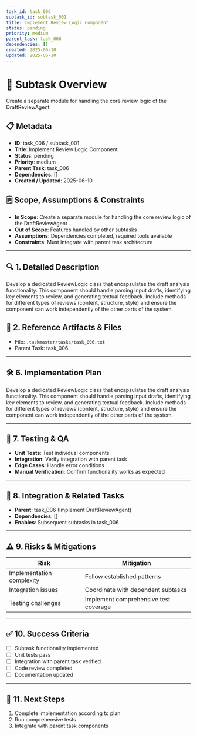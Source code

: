 ```yaml
---
task_id: task_006
subtask_id: subtask_001
title: Implement Review Logic Component
status: pending
priority: medium
parent_task: task_006
dependencies: []
created: 2025-06-10
updated: 2025-06-10
---
```


# 🎯 Subtask Overview
Create a separate module for handling the core review logic of the DraftReviewAgent

## 📋 Metadata
- **ID**: task_006 / subtask_001
- **Title**: Implement Review Logic Component
- **Status**: pending
- **Priority**: medium
- **Parent Task**: task_006
- **Dependencies**: []
- **Created / Updated**: 2025-06-10

## 🗒️ Scope, Assumptions & Constraints
- **In Scope**: Create a separate module for handling the core review logic of the DraftReviewAgent
- **Out of Scope**: Features handled by other subtasks
- **Assumptions**: Dependencies completed, required tools available
- **Constraints**: Must integrate with parent task architecture

---

## 🔍 1. Detailed Description
Develop a dedicated ReviewLogic class that encapsulates the draft analysis functionality. This component should handle parsing input drafts, identifying key elements to review, and generating textual feedback. Include methods for different types of reviews (content, structure, style) and ensure the component can work independently of the other parts of the system.

## 📁 2. Reference Artifacts & Files
- File: `.taskmaster/tasks/task_006.txt`
- Parent Task: task_006

---

## 🛠️ 6. Implementation Plan
Develop a dedicated ReviewLogic class that encapsulates the draft analysis functionality. This component should handle parsing input drafts, identifying key elements to review, and generating textual feedback. Include methods for different types of reviews (content, structure, style) and ensure the component can work independently of the other parts of the system.

---

## 🧪 7. Testing & QA
- **Unit Tests**: Test individual components
- **Integration**: Verify integration with parent task
- **Edge Cases**: Handle error conditions
- **Manual Verification**: Confirm functionality works as expected

---

## 🔗 8. Integration & Related Tasks
- **Parent**: task_006 (Implement DraftReviewAgent)
- **Dependencies**: []
- **Enables**: Subsequent subtasks in task_006

---

## ⚠️ 9. Risks & Mitigations
| Risk | Mitigation |
|------|------------|
| Implementation complexity | Follow established patterns |
| Integration issues | Coordinate with dependent subtasks |
| Testing challenges | Implement comprehensive test coverage |

---

## ✅ 10. Success Criteria
- [ ] Subtask functionality implemented
- [ ] Unit tests pass
- [ ] Integration with parent task verified
- [ ] Code review completed
- [ ] Documentation updated

---

## 🚀 11. Next Steps
1. Complete implementation according to plan
2. Run comprehensive tests
3. Integrate with parent task components
